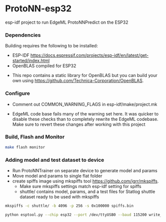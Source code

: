 # ProtoNN-esp32
esp-idf project to run EdgeML ProtoNNPredict on the ESP32  


### Dependencies
Building requires the following to be installed:

* ESP-IDF <https://docs.espressif.com/projects/esp-idf/en/latest/get-started/index.html>
* OpenBLAS compiled for ESP32
 - This repo contains a static library for OpenBLAS but you can build your own using <https://github.com/Technica-Corporation/OpenBLAS>.


### Configure
- Comment out COMMON_WARNING_FLAGS in esp-idf/make/project.mk
 * EdgeML code base fails many of the warning set here. It was quicker to disable these checks than to completely rewrite the EdgeML codebase.  Make sure to revert these changes after working with this project

### Build, Flash and Monitor

```sh
make flash monitor
```


### Adding model and test dataset to device

- Run ProtoNNTrainer on separate device to generate model and params
- Move model and params to single flat folder
- create spiffs image using mkspiffs tool <https://github.com/igrr/mkspiffs>.
  * Make sure mkspiffs settings match esp-idf setting for spiffs
  * shuttle/ contains model, params, and a test files for Statlog shuttle dataset ready to be used with mkspiffs


```sh
mkspiffs -c shuttle/ -b 4096 -p 256 -s 0x100000 spiffs.bin

python esptool.py --chip esp32 --port /dev/ttyUSB0 --baud 115200 write_flash -z 0x110000 spiffs.bin
```

